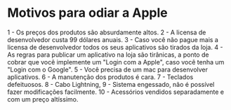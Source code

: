 # Motivos para odiar a Apple

1 - Os preços dos produtos são absurdamente altos.
2 - A licensa de desenvolvedor custa 99 dólares anuais.
3 - Caso você não pague mais a licensa de desenvolvedor todos os seus aplicativos são tirados da loja.
4 - As regras para publicar um aplicativo na loja são tirânicas, a ponto de cobrar que você implemente um "Login com a Apple", caso você tenha um "Login com o Google".
5 - Você precisa de um mac para desenvolver aplicativos.
6 - A manutenção dos produtos é cara.
7 - Teclados defeituosos.
8 - Cabo Lightning, 
9 - Sistema engessado, não é possível fazer modificações facilmente.
10 - Acessórios vendidos separadamente e com um preço altíssimo.
